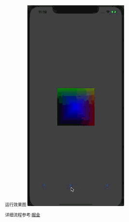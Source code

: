 运行效果图
![image](https://github.com/wq89816/OpenGL_Index_Mapping/blob/master/index_mapping.gif)

详细流程参考:[掘金](https://juejin.im/post/6856224331556225037/)